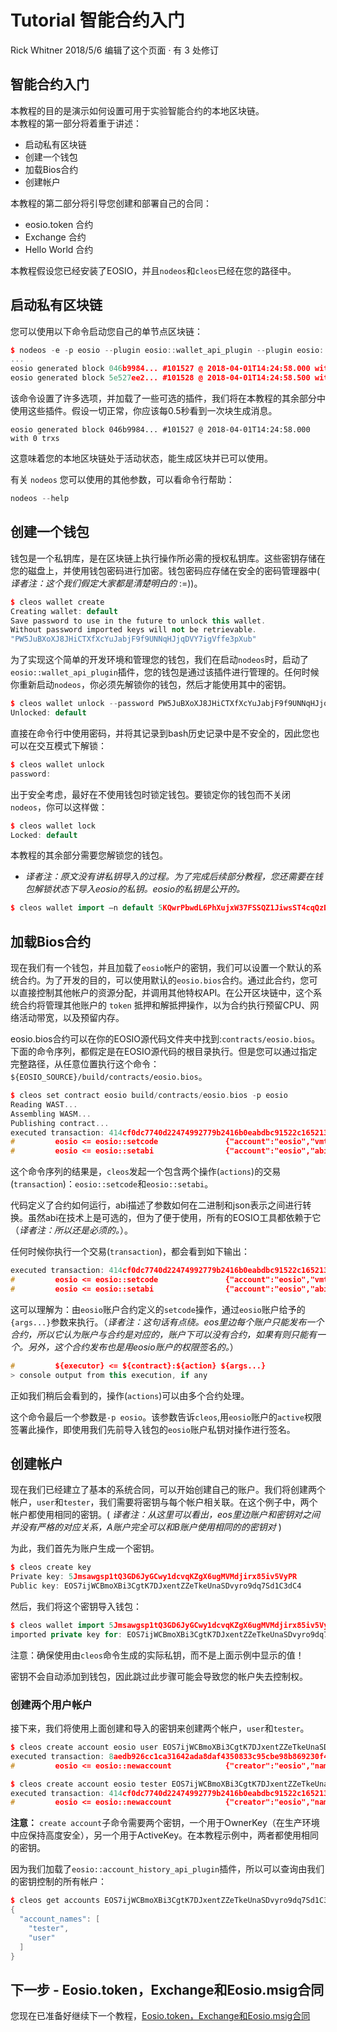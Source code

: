 Tutorial 智能合约入门 
==================
Rick Whitner 2018/5/6 编辑了这个页面 · 有 3 处修订

智能合约入门
-------------------------------------------
本教程的目的是演示如何设置可用于实验智能合约的本地区块链。  
本教程的第一部分将着重于讲述：

* 启动私有区块链
* 创建一个钱包
* 加载Bios合约
* 创建帐户

本教程的第二部分将引导您创建和部署自己的合同：

* eosio.token 合约
* Exchange 合约
* Hello World 合约

本教程假设您已经安装了EOSIO，并且`nodeos`和`cleos`已经在您的路径中。

启动私有区块链
------------
您可以使用以下命令启动您自己的单节点区块链：
```cpp
$ nodeos -e -p eosio --plugin eosio::wallet_api_plugin --plugin eosio::chain_api_plugin --plugin eosio::account_history_api_plugin 
...
eosio generated block 046b9984... #101527 @ 2018-04-01T14:24:58.000 with 0 trxs
eosio generated block 5e527ee2... #101528 @ 2018-04-01T14:24:58.500 with 0 trxs
```
该命令设置了许多选项，并加载了一些可选的插件，我们将在本教程的其余部分中使用这些插件。假设一切正常，你应该每0.5秒看到一次块生成消息。
```c/cpp
eosio generated block 046b9984... #101527 @ 2018-04-01T14:24:58.000 with 0 trxs
```
这意味着您的本地区块链处于活动状态，能生成区块并已可以使用。

有关 `nodeos` 您可以使用的其他参数，可以看命令行帮助：
```cpp
nodeos --help
```
创建一个钱包
-----------
钱包是一个私钥库，是在区块链上执行操作所必需的授权私钥库。这些密钥存储在您的磁盘上，并使用钱包密码进行加密。钱包密码应存储在安全的密码管理器中( *译者注：这个我们假定大家都是清楚明白的* :=))。
```cpp
$ cleos wallet create
Creating wallet: default
Save password to use in the future to unlock this wallet.
Without password imported keys will not be retrievable.
"PW5JuBXoXJ8JHiCTXfXcYuJabjF9f9UNNqHJjqDVY7igVffe3pXub"
```
为了实现这个简单的开发环境和管理您的钱包，我们在启动`nodeos`时，启动了`eosio::wallet_api_plugin`插件，您的钱包是通过该插件进行管理的。任何时候你重新启动`nodeos`，你必须先解锁你的钱包，然后才能使用其中的密钥。
```cpp
$ cleos wallet unlock --password PW5JuBXoXJ8JHiCTXfXcYuJabjF9f9UNNqHJjqDVY7igVffe3pXub
Unlocked: default
```
直接在命令行中使用密码，并将其记录到bash历史记录中是不安全的，因此您也可以在交互模式下解锁：
```cpp
$ cleos wallet unlock
password:
```
出于安全考虑，最好在不使用钱包时锁定钱包。要锁定你的钱包而不关闭`nodeos`，你可以这样做：
```cpp
$ cleos wallet lock
Locked: default
```
本教程的其余部分需要您解锁您的钱包。
* *译者注：原文没有讲私钥导入的过程。为了完成后续部分教程，您还需要在钱包解锁状态下导入eosio的私钥。eosio的私钥是公开的。*
```cpp
$ cleos wallet import –n default 5KQwrPbwdL6PhXujxW37FSSQZ1JiwsST4cqQzDeyXtP79zkvFD3
```
加载Bios合约
-----------
现在我们有一个钱包，并且加载了`eosio`帐户的密钥，我们可以设置一个默认的系统合约。为了开发的目的，可以使用默认的`eosio.bios`合约。通过此合约，您可以直接控制其他帐户的资源分配，并调用其他特权API。在公开区块链中，这个系统合约将管理其他账户的 `token` 抵押和解抵押操作，以为合约执行预留CPU、网络活动带宽，以及预留内存。

eosio.bios合约可以在你的EOSIO源代码文件夹中找到:`contracts/eosio.bios`。下面的命令序列，都假定是在EOSIO源代码的根目录执行。但是您可以通过指定完整路径，从任意位置执行这个命令：`${EOSIO_SOURCE}/build/contracts/eosio.bios`。
```cpp
$ cleos set contract eosio build/contracts/eosio.bios -p eosio
Reading WAST...
Assembling WASM...
Publishing contract...
executed transaction: 414cf0dc7740d22474992779b2416b0eabdbc91522c16521307dd682051af083  4068 bytes  10000 cycles
#         eosio <= eosio::setcode               {"account":"eosio","vmtype":0,"vmversion":0,"code":"0061736d0100000001ab011960037f7e7f0060057f7e7e7e...
#         eosio <= eosio::setabi                {"account":"eosio","abi":{"types":[],"structs":[{"name":"set_account_limits","base":"","fields":[{"n...
```
这个命令序列的结果是，`cleos`发起一个包含两个操作(`actions`)的交易(`transaction`)：`eosio::setcode`和`eosio::setabi`。

代码定义了合约如何运行，abi描述了参数如何在二进制和json表示之间进行转换。虽然abi在技术上是可选的，但为了便于使用，所有的EOSIO工具都依赖于它（*译者注：所以还是必须的。*）。

任何时候你执行一个交易(`transaction`)，都会看到如下输出：
```cpp
executed transaction: 414cf0dc7740d22474992779b2416b0eabdbc91522c16521307dd682051af083  4068 bytes  10000 cycles
#         eosio <= eosio::setcode               {"account":"eosio","vmtype":0,"vmversion":0,"code":"0061736d0100000001ab011960037f7e7f0060057f7e7e7e...
#         eosio <= eosio::setabi                {"account":"eosio","abi":{"types":[],"structs":[{"name":"set_account_limits","base":"","fields":[{"n...
```
这可以理解为：由`eosio`账户合约定义的`setcode`操作，通过`eosio`账户给予的`{args...}`参数来执行。（*译者注：这句话有点绕。eos里边每个账户只能发布一个合约，所以它认为账户与合约是对应的，账户下可以没有合约，如果有则只能有一个。另外，这个合约发布也是用eosio账户的权限签名的。*）
```cpp
#         ${executor} <= ${contract}:${action} ${args...}
> console output from this execution, if any
```
正如我们稍后会看到的，操作(`actions`)可以由多个合约处理。

这个命令最后一个参数是`-p eosio`。该参数告诉`cleos`,用`eosio`账户的`active`权限签署此操作，即使用我们先前导入钱包的`eosio`账户私钥对操作进行签名。

创建帐户
-------
现在我们已经建立了基本的系统合同，可以开始创建自己的账户。我们将创建两个帐户，`user`和`tester`，我们需要将密钥与每个帐户相关联。在这个例子中，两个帐户都使用相同的密钥。( *译者注：从这里可以看出，eos里边账户和密钥对之间并没有严格的对应关系，A账户完全可以和B账户使用相同的的密钥对* )

为此，我们首先为账户生成一个密钥。
```cpp
$ cleos create key
Private key: 5Jmsawgsp1tQ3GD6JyGCwy1dcvqKZgX6ugMVMdjirx85iv5VyPR
Public key: EOS7ijWCBmoXBi3CgtK7DJxentZZeTkeUnaSDvyro9dq7Sd1C3dC4
```
然后，我们将这个密钥导入钱包：
```cpp
$ cleos wallet import 5Jmsawgsp1tQ3GD6JyGCwy1dcvqKZgX6ugMVMdjirx85iv5VyPR
imported private key for: EOS7ijWCBmoXBi3CgtK7DJxentZZeTkeUnaSDvyro9dq7Sd1C3dC4
```
注意：确保使用由`cleos`命令生成的实际私钥，而不是上面示例中显示的值！

密钥不会自动添加到钱包，因此跳过此步骤可能会导致您的帐户失去控制权。

### 创建两个用户帐户

接下来，我们将使用上面创建和导入的密钥来创建两个帐户，`user`和`tester`。
```cpp
$ cleos create account eosio user EOS7ijWCBmoXBi3CgtK7DJxentZZeTkeUnaSDvyro9dq7Sd1C3dC4 EOS7ijWCBmoXBi3CgtK7DJxentZZeTkeUnaSDvyro9dq7Sd1C3dC4
executed transaction: 8aedb926cc1ca31642ada8daf4350833c95cbe98b869230f44da76d70f6d6242  364 bytes  1000 cycles
#         eosio <= eosio::newaccount            {"creator":"eosio","name":"user","owner":{"threshold":1,"keys":[{"key":"EOS7ijWCBmoXBi3CgtK7DJxentZZ...

$ cleos create account eosio tester EOS7ijWCBmoXBi3CgtK7DJxentZZeTkeUnaSDvyro9dq7Sd1C3dC4 EOS7ijWCBmoXBi3CgtK7DJxentZZeTkeUnaSDvyro9dq7Sd1C3dC4
executed transaction: 414cf0dc7740d22474992779b2416b0eabdbc91522c16521307dd682051af083 366 bytes  1000 cycles
#         eosio <= eosio::newaccount            {"creator":"eosio","name":"tester","owner":{"threshold":1,"keys":[{"key":"EOS7ijWCBmoXBi3CgtK7DJxentZZ...
```
**注意：** `create account`子命令需要两个密钥，一个用于OwnerKey（在生产环境中应保持高度安全），另一个用于ActiveKey。在本教程示例中，两者都使用相同的密钥。

因为我们加载了`eosio::account_history_api_plugin`插件，所以可以查询由我们的密钥控制的所有帐户：
```cpp
$ cleos get accounts EOS7ijWCBmoXBi3CgtK7DJxentZZeTkeUnaSDvyro9dq7Sd1C3dC4
{
  "account_names": [
    "tester",
    "user"
  ]
}
```
下一步 - Eosio.token，Exchange和Eosio.msig合同
---------------------------------------------
您现在已准备好继续下一个教程，[Eosio.token，Exchange和Eosio.msig合同](https://github.com/eostea/eos-wiki/blob/master/docs/10.2.Eosio.token%EF%BC%8CExchange%E5%92%8CEosio.msig%E5%90%88%E7%BA%A6.md)
